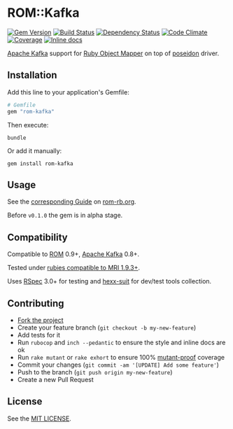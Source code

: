 ROM::Kafka
==========

[![Gem Version](https://img.shields.io/gem/v/rom-kafka.svg?style=flat)][gem]
[![Build Status](https://img.shields.io/travis/rom-rb/rom-kafka/master.svg?style=flat)][travis]
[![Dependency Status](https://img.shields.io/gemnasium/rom-rb/rom-kafka.svg?style=flat)][gemnasium]
[![Code Climate](https://img.shields.io/codeclimate/github/rom-rb/rom-kafka.svg?style=flat)][codeclimate]
[![Coverage](https://img.shields.io/coveralls/rom-rb/rom-kafka.svg?style=flat)][coveralls]
[![Inline docs](http://inch-ci.org/github/rom-rb/rom-kafka.svg)][inch]

[Apache Kafka][kafka] support for [Ruby Object Mapper][rom] on top of [poseidon][poseidon] driver.

Installation
------------

Add this line to your application's Gemfile:

```ruby
# Gemfile
gem "rom-kafka"
```

Then execute:

```
bundle
```

Or add it manually:

```
gem install rom-kafka
```

Usage
-----

See the [corresponding Guide][guide] on [rom-rb.org][rom].

Before `v0.1.0` the gem is in alpha stage.

Compatibility
-------------

Compatible to [ROM][rom] 0.9+, [Apache Kafka][kafka] 0.8+.

Tested under [rubies compatible to MRI 1.9.3+][rubies].

Uses [RSpec][rspec] 3.0+ for testing and [hexx-suit][hexx-suit] for dev/test tools collection.

Contributing
------------

* [Fork the project][github]
* Create your feature branch (`git checkout -b my-new-feature`)
* Add tests for it
* Run `rubocop` and `inch --pedantic` to ensure the style and inline docs are ok
* Run `rake mutant` or `rake exhort` to ensure 100% [mutant-proof][mutant] coverage
* Commit your changes (`git commit -am '[UPDATE] Add some feature'`)
* Push to the branch (`git push origin my-new-feature`)
* Create a new Pull Request

License
-------

See the [MIT LICENSE][license].

[codeclimate]: https://codeclimate.com/github/rom-rb/rom-kafka
[coveralls]: https://coveralls.io/r/rom-rb/rom-kafka
[gem]: https://rubygems.org/gems/rom-kafka
[gemnasium]: https://gemnasium.com/rom-rb/rom-kafka
[github]: https://github.com/rom-rb/rom
[guide]: http://rom-rb.org/guides/adapters/kafka
[hexx-suit]: https://github.com/nepalez/hexx-suit
[inch]: https://inch-ci.org/github/rom-rb/rom-kafka
[kafka]: http://kafka.apache.org
[license]: LICENSE
[mutant]: https://github.com/mbj/mutant
[poseidon]: https://github.com/bpot/poseidon
[rom]: http://rom-rb.org
[rspec]: http://rspec.org
[rubies]: .travis.yml
[travis]: https://travis-ci.org/rom-rb/rom-kafka